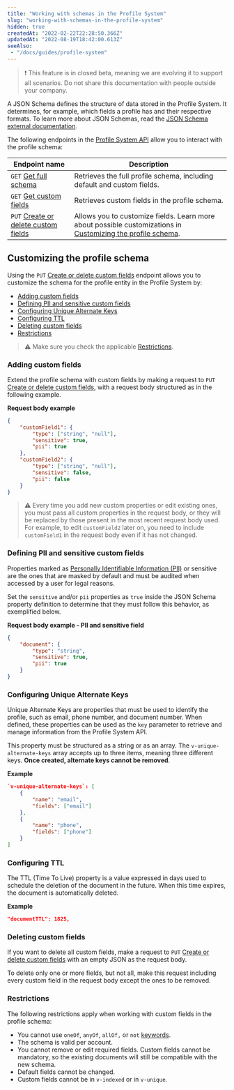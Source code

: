 ```yaml
---
title: "Working with schemas in the Profile System"
slug: "working-with-schemas-in-the-profile-system"
hidden: true
createdAt: "2022-02-22T22:28:50.366Z"
updatedAt: "2022-08-19T18:42:00.613Z"
seeAlso:
 - "/docs/guides/profile-system"
---
```


> ❗ This feature is in closed beta, meaning we are evolving it to support all scenarios. Do not share this documentation with people outside your company.

A JSON Schema defines the structure of data stored in the Profile System. It determines, for example, which fields a profile has and their respective formats. To learn more about JSON Schemas, read the [JSON Schema external documentation](http://json-schema.org/).

The following endpoints in the [Profile System API](https://developers.vtex.com/docs/guides/profile-system) allow you to interact with the profile schema:

| Endpoint name | Description |
| - | - |
| `GET` [Get full schema](https://developers.vtex.com/docs/api-reference/profile-system#get-/api/storage/profile-system/schemas/profileSystem) | Retrieves the full profile schema, including default and custom fields. |
| `GET` [Get custom fields](https://developers.vtex.com/docs/api-reference/profile-system#get-/api/storage/profile-system/schemas/profileSystem/custom) | Retrieves custom fields in the profile schema. |
| `PUT` [Create or delete custom fields](https://developers.vtex.com/docs/api-reference/profile-system#put-/api/storage/profile-system/schemas/profileSystem/custom) | Allows you to customize fields. Learn more about possible customizations in [Customizing the profile schema](#customizing-the-profile-schema). |

## Customizing the profile schema

Using the `PUT` [Create or delete custom fields](https://developers.vtex.com/docs/api-reference/profile-system#put-/api/storage/profile-system/schemas/profileSystem/custom) endpoint allows you to customize the schema for the profile entity in the Profile System by:

- [Adding custom fields](#adding-custom-fields)
- [Defining PII and sensitive custom fields](#defining-pii-and-sensitive-custom-fields)
- [Configuring Unique Alternate Keys](#configuring-unique-alternate-keys)
- [Configuring TTL](#configuring-ttl)
- [Deleting custom fields](#deleting-custom-fields)
- [Restrictions](#restrictions)

>⚠ Make sure you check the applicable [Restrictions](#restrictions).

### Adding custom fields

Extend the profile schema with custom fields by making a request to `PUT` [Create or delete custom fields](https://developers.vtex.com/docs/api-reference/profile-system#put-/api/storage/profile-system/schemas/profileSystem/custom), with a request body structured as in the following example.

**Request body example**

```json
{
    "customField1": {
        "type": ["string", "null"],
        "sensitive": true,
        "pii": true
    },
    "customField2": {
        "type": ["string", "null"],
        "sensitive": false,
        "pii": false
    }
}
```

> ⚠️ Every time you add new custom properties or edit existing ones, you must pass all custom properties in the request body, or they will be replaced by those present in the most recent request body used. For example, to edit `customField2` later on, you need to include `customField1` in the request body even if it has not changed.

### Defining PII and sensitive custom fields

Properties marked as [Personally Identifiable Information (PII)](https://developers.vtex.com/docs/guides/pii-data-architecture) or sensitive are the ones that are masked by default and must be audited when accessed by a user for legal reasons.

Set the `sensitive` and/or `pii` properties as `true` inside the JSON Schema property definition to determine that they must follow this behavior, as exemplified below.

**Request body example - PII and sensitive field**

```json
{
    "document": {
        "type": "string",
        "sensitive": true,
        "pii": true
    }
}

```

### Configuring Unique Alternate Keys

Unique Alternate Keys are properties that must be used to identify the profile, such as email, phone number, and document number. When defined, these properties can be used as the `key` parameter to retrieve and manage information from the Profile System API.

This property must be structured as a string or as an array. The `v-unique-alternate-keys` array accepts up to three items, meaning three different keys. **Once created, alternate keys cannot be removed**.

**Example**

```json
`v-unique-alternate-keys`: [
    {
        "name": "email",
        "fields": ["email"]
    },
    {
        "name": "phone",
        "fields": ["phone"]
    }
]
```

### Configuring TTL

The TTL (Time To Live) property is a value expressed in days used to schedule the deletion of the document in the future. When this time expires, the document is automatically deleted.

**Example**

```json
"documentTTL": 1825,
```

### Deleting custom fields

If you want to delete all custom fields, make a request to `PUT` [Create or delete custom fields](https://developers.vtex.com/docs/api-reference/profile-system#put-/api/storage/profile-system/schemas/profileSystem/custom) with an empty JSON as the request body.

To delete only one or more fields, but not all, make this request including every custom field in the request body except the ones to be removed.

### Restrictions

The following restrictions apply when working with custom fields in the profile schema:

- You cannot use `oneOf`, `anyOf`, `allOf,` or `not` [keywords](https://swagger.io/docs/specification/data-models/oneof-anyof-allof-not/).
- The schema is valid per account.
- You cannot remove or edit required fields. Custom fields cannot be mandatory, so the existing documents will still be compatible with the new schema.
- Default fields cannot be changed.
- Custom fields cannot be in `v-indexed` or in `v-unique`.
